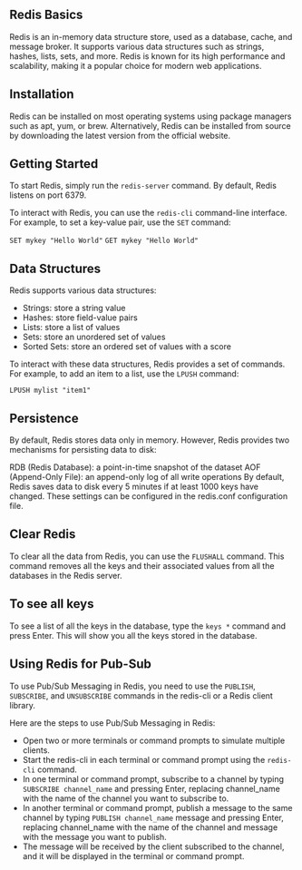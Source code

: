 ## Redis Basics

Redis is an in-memory data structure store, used as a database, cache, and message broker. It supports various data structures such as strings, hashes, lists, sets, and more. Redis is known for its high performance and scalability, making it a popular choice for modern web applications.

## Installation

Redis can be installed on most operating systems using package managers such as apt, yum, or brew. Alternatively, Redis can be installed from source by downloading the latest version from the official website.

## Getting Started

To start Redis, simply run the `redis-server` command. By default, Redis listens on port 6379.

To interact with Redis, you can use the `redis-cli` command-line interface. For example, to set a key-value pair, use the `SET` command:

`SET mykey "Hello World"`
`GET mykey "Hello World"`

## Data Structures

Redis supports various data structures:

- Strings: store a string value
- Hashes: store field-value pairs
- Lists: store a list of values
- Sets: store an unordered set of values
- Sorted Sets: store an ordered set of values with a score

To interact with these data structures, Redis provides a set of commands. For example, to add an item to a list, use the `LPUSH` command:

`LPUSH mylist "item1"`

## Persistence

By default, Redis stores data only in memory. However, Redis provides two mechanisms for persisting data to disk:

RDB (Redis Database): a point-in-time snapshot of the dataset
AOF (Append-Only File): an append-only log of all write operations
By default, Redis saves data to disk every 5 minutes if at least 1000 keys have changed. These settings can be configured in the redis.conf configuration file.

## Clear Redis

To clear all the data from Redis, you can use the `FLUSHALL` command. This command removes all the keys and their associated values from all the databases in the Redis server.

## To see all keys

To see a list of all the keys in the database, type the `keys *` command and press Enter. This will show you all the keys stored in the database.

## Using Redis for Pub-Sub

To use Pub/Sub Messaging in Redis, you need to use the `PUBLISH`, `SUBSCRIBE`, and `UNSUBSCRIBE` commands in the redis-cli or a Redis client library.

Here are the steps to use Pub/Sub Messaging in Redis:

- Open two or more terminals or command prompts to simulate multiple clients.
- Start the redis-cli in each terminal or command prompt using the `redis-cli` command.
- In one terminal or command prompt, subscribe to a channel by typing `SUBSCRIBE channel_name` and pressing Enter, replacing channel_name with the name of the channel you want to subscribe to.
- In another terminal or command prompt, publish a message to the same channel by typing `PUBLISH channel_name` message and pressing Enter, replacing channel_name with the name of the channel and message with the message you want to publish.
- The message will be received by the client subscribed to the channel, and it will be displayed in the terminal or command prompt.
